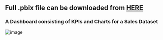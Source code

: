 ## Full .pbix file can be downloaded from [HERE]()

### A Dashboard consisting of KPIs and Charts for a Sales Dataset

![image](https://user-images.githubusercontent.com/128359060/232867971-c4830efa-cc52-4edf-8edf-97180b602037.png)
